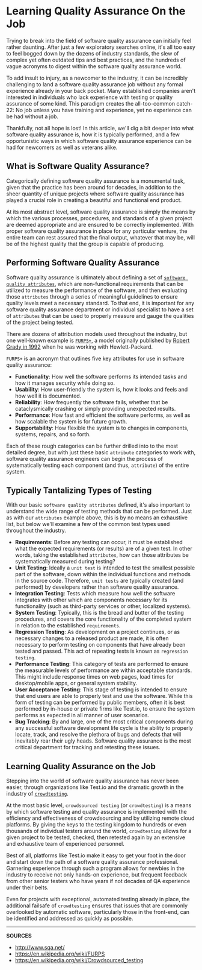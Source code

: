 # Learning Quality Assurance On the Job

Trying to break into the field of software quality assurance can initially feel rather daunting.  After just a few exploratory searches online, it's all too easy to feel bogged down by the dozens of industry standards, the slew of complex yet often outdated tips and best practices, and the hundreds of vague acronyms to digest within the software quality assurance world.

To add insult to injury, as a newcomer to the industry, it can be incredibly challenging to land a software quality assurance job without any formal experience already in your back pocket.  Many established companies aren't interested in individuals who lack experience with testing or quality assurance of some kind.  This paradigm creates the all-too-common catch-22: No job unless you have training and experience, yet no experience can be had without a job.

Thankfully, not all hope is lost!  In this article, we'll dig a bit deeper into what software quality assurance is, how it is typically performed, and a few opportunistic ways in which software quality assurance experience can be had for newcomers as well as veterans alike.

## What is Software Quality Assurance?

Categorically defining software quality assurance is a monumental task, given that the practice has been around for decades, in addition to the sheer quantity of unique projects where software quality assurance has played a crucial role in creating a beautiful and functional end product.

At its most abstract level, software quality assurance is simply the means by which the various processes, procedures, and standards of a given project are deemed appropriate and are ensured to be correctly implemented.  With proper software quality assurance in place for any particular venture, the entire team can rest assured that the final output, whatever that may be, will be of the highest quality that the group is capable of producing.

## Performing Software Quality Assurance

Software quality assurance is ultimately about defining a set of [`software quality attributes`], which are non-functional requirements that can be utilized to measure the performance of the software, and then evaluating those `attributes` through a series of meaningful guidelines to ensure quality levels meet a necessary standard.  To that end, it is important for any software quality assurance department or individual specialist to have a set of `attributes` that can be used to properly measure and gauge the qualities of the project being tested.

There are dozens of attribution models used throughout the industry, but one well-known example is [`FURPS+`], a model originally published by [Robert Grady in 1992] when he was working with Hewlett-Packard.

`FURPS+` is an acronym that outlines five key attributes for use in software quality assurance:

- __Functionality__: How well the software performs its intended tasks and how it manages security while doing so.
- __Usability__: How user-friendly the system is, how it looks and feels and how well it is documented.
- __Reliability__: How frequently the software fails, whether that be cataclysmically crashing or simply providing unexpected results.
- __Performance__: How fast and efficient the software performs, as well as how scalable the system is for future growth.
- __Supportability__: How flexible the system is to changes in components, systems, repairs, and so forth.

Each of these rough categories can be further drilled into to the most detailed degree, but with just these basic `attribute` categories to work with, software quality assurance engineers can begin the process of systematically testing each component (and thus, `attribute`) of the entire system.

## Typically Tantalizing Types of Testing

With our basic `software quality attributes` defined, it's also important to understand the wide range of testing methods that can be performed.  Just as with our `attributes` example above, this is by no means an exhaustive list, but below we'll examine a few of the common test types used throughout the industry.

- __Requirements__: Before any testing can occur, it must be established what the expected requirements (or results) are of a given test.  In other words, taking the established `attributes`, how can those attributes be systematically measured during testing?
- __Unit Testing__: Ideally a `unit test` is intended to test the smallest possible part of the software, down within the individual functions and methods in the source code.  Therefore, `unit tests` are typically created (and performed) by developers rather than software quality assurance.
- __Integration Testing__: Tests which measure how well the software integrates with other which are components necessary for its functionality (such as third-party services or other, localized systems).
- __System Testing__: Typically, this is the bread and butter of the testing procedures, and covers the core functionality of the completed system in relation to the established `requirements`.
- __Regression Testing__: As development on a project continues, or as necessary changes to a released product are made, it is often necessary to perform testing on components that have already been tested and passed.  This act of repeating tests is known as `regression testing`.
- __Performance Testing__: This category of tests are performed to ensure the measurable levels of performance are within acceptable standards.  This might include response times on web pages, load times for desktop/mobile apps, or general system stability.
- __User Acceptance Testing__: This stage of testing is intended to ensure that end users are able to properly test and use the software.  While this form of testing can be performed by public members, often it is best performed by in-house or private firms like Test.io, to ensure the system performs as expected in all manner of user scenarios.
- __Bug Tracking__: By and large, one of the most critical components during any successful software development life cycle is the ability to properly locate, track, and resolve the plethora of bugs and defects that will inevitably rear their ugly heads.  Software quality assurance is the most critical department for tracking and retesting these issues.

## Learning Quality Assurance on the Job

Stepping into the world of software quality assurance has never been easier, through organizations like Test.io and the dramatic growth in the industry of [`crowdtesting`].

At the most basic level, `crowdsourced testing` (or `crowdtesting`) is a means by which software testing and quality assurance is implemented with the efficiency and effectiveness of crowdsourcing and by utilizing remote cloud platforms.  By giving the keys to the testing kingdom to hundreds or even thousands of individual testers around the world, `crowdtesting` allows for a given project to be tested, checked, then retested again by an extensive and exhaustive team of experienced personnel.

Best of all, platforms like Test.io make it easy to get your foot in the door and start down the path of a software quality assurance professional.  Garnering experience through such a program allows for newbies in the industry to receive not only hands-on experience, but frequent feedback from other senior testers who have years if not decades of QA experience under their belts.

Even for projects with exceptional, automated testing already in place, the additional failsafe of `crowdtesting` ensures that issues that are commonly overlooked by automatic software, particularly those in the front-end, can be identified and addressed as quickly as possible.

[`software quality attributes`]: https://en.wikipedia.org/wiki/List_of_system_quality_attributes
[Robert Grady in 1992]: https://www.amazon.com/Practical-Software-Metrics-Management-Improvement/dp/0137203845
[`FURPS+`]: https://en.wikipedia.org/wiki/FURPS
[`crowdtesting`]: https://test.io/blog/managing-crowdtesters-best-practices/

---

__SOURCES__

- http://www.sqa.net/
- https://en.wikipedia.org/wiki/FURPS
- https://en.wikipedia.org/wiki/Crowdsourced_testing
